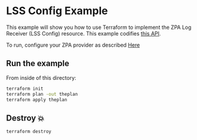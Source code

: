 # LSS Config Example

This example will show you how to use Terraform to implement the ZPA Log Receiver (LSS Config) resource.
This example codifies [this API](https://help.zscaler.com/zpa/api-reference#/lss-config-controller-v-2).

To run, configure your ZPA provider as described [Here](https://github.com/willguibr/terraform-provider-zpa/blob/master/docs/index.html.markdown)

## Run the example

From inside of this directory:

```bash
terraform init
terraform plan -out theplan
terraform apply theplan
```

## Destroy 💥

```bash
terraform destroy
```
